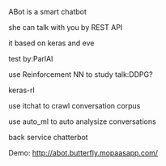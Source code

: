 ABot is a smart chatbot

she can talk with you by REST API

it based on keras and eve

test by:ParlAI

use Reinforcement NN to study talk:DDPG?

keras-rl

use itchat to crawl conversation corpus

use auto_ml to auto analysize conversations

back service chatterbot

Demo:
http://abot.butterfly.mopaasapp.com/
